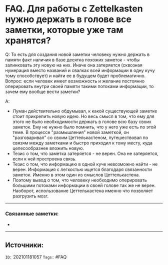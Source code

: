 # FAQ. Для работы с Zettelkasten нужно держать в голове все заметки, которые уже там хранятся?

Q:
То есть для создания новой заметки человеку нужно держать в памяти факт наличия в базе десятка похожих заметок - чтобы залинковать эту новую на них. Иначе она затеряется (сквозная нумерация вместо названий и свалках всей информации в одну кучу тому способствует) и найти ее в будущем будет проблематично. Вопрос: если человек имеет возможность и желание постоянно оперировать внутри своей памяти такими потоками информации, то зачем ему вообще вести заметки?

A:
- Луман действительно обдумывал, к какой существующей заметке стоит прикрепить новую идею. Но весь смысл в том, что ему для этого не было необходимости держать в голове всю базу своих заметок. Ему не нужно было помнить, что у него уже есть по этой теме. В процессе "размышления" новой заметкой, он "разговаривал" со своим Цеттелькастеном, путешествовал по связям между заметками и быстро приходил к тому месту, куда целесообразнее вложить новую.
- Тезис о том, что заметка затеряется - не верен. Она не затеряется, если к ней простроена связь.
- Тезис о том, что информацию в одной куче невозможно найти - не верен. Информация с легкостью ищется благодаря связанности заметок. Именно в этом один из смыслов Цеттелькастена.
- Поэтому вывод о том, что человеку необходимо оперировать большими потоками информации в своей голове так же не верен. Наоборот, использование Цеттелькастена именно что позволяет разгрузить мозг.


---
### Связанные заметки:
- 

---
**Источники**: 
- 

`ID:` 202101181057
`Tags:` #FAQ 
